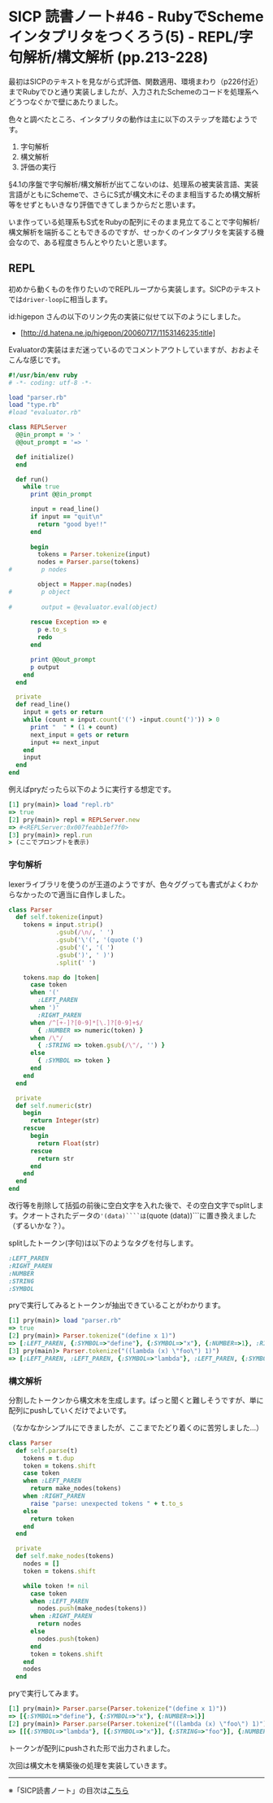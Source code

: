 SICP 読書ノート#46 - RubyでSchemeインタプリタをつくろう(5) - REPL/字句解析/構文解析 (pp.213-228)
======================================

最初はSICPのテキストを見ながら式評価、関数適用、環境まわり（p226付近）までRubyでひと通り実装しましたが、入力されたSchemeのコードを処理系へどうつなぐかで壁にあたりました。

色々と調べたところ、インタプリタの動作は主に以下のステップを踏むようです。

1. 字句解析
2. 構文解析
3. 評価の実行

§4.1の序盤で字句解析/構文解析が出てこないのは、処理系の被実装言語、実装言語がともにSchemeで、さらにS式が構文木にそのまま相当するため構文解析等をせずともいきなり評価できてしまうからだと思います。

いま作っている処理系もS式をRubyの配列にそのまま見立てることで字句解析/構文解析を端折ることもできるのですが、せっかくのインタプリタを実装する機会なので、ある程度きちんとやりたいと思います。

## REPL

初めから動くものを作りたいのでREPLループから実装します。SICPのテキストでは```driver-loop```に相当します。

id:higepon さんの以下のリンク先の実装に似せて以下のようにしました。

- [http://d.hatena.ne.jp/higepon/20060717/1153146235:title]

Evaluatorの実装はまだ迷っているのでコメントアウトしていますが、おおよそこんな感じです。

```ruby
#!/usr/bin/env ruby
# -*- coding: utf-8 -*-

load "parser.rb"
load "type.rb"
#load "evaluator.rb"

class REPLServer
  @@in_prompt = '> '
  @@out_prompt = '=> '

  def initialize()
  end

  def run()
    while true
      print @@in_prompt

      input = read_line()
      if input == "quit\n"
        return "good bye!!"
      end
      
      begin
        tokens = Parser.tokenize(input)
        nodes = Parser.parse(tokens)
#        p nodes

        object = Mapper.map(nodes)
#        p object
        
#        output = @evaluator.eval(object)
        
      rescue Exception => e
        p e.to_s
        redo
      end

      print @@out_prompt
      p output
    end
  end

  private
  def read_line()
    input = gets or return
    while (count = input.count('(') -input.count(')')) > 0
      print "  " * (1 + count)
      next_input = gets or return
      input += next_input
    end
    input
  end
end
```

例えばpryだったら以下のように実行する想定です。

```ruby
[1] pry(main)> load "repl.rb"
=> true
[2] pry(main)> repl = REPLServer.new
=> #<REPLServer:0x007feabb1ef7f0>
[3] pry(main)> repl.run
> (ここでプロンプトを表示)
```

### 字句解析

lexerライブラリを使うのが王道のようですが、色々ググっても書式がよくわからなかったので適当に自作しました。

```ruby
class Parser
  def self.tokenize(input)
    tokens = input.strip()
             .gsub(/\n/, ' ')
             .gsub('\'(', '(quote (')
             .gsub('(', '( ')
             .gsub(')', ' )')
             .split(' ')

    tokens.map do |token|
      case token
      when '('
        :LEFT_PAREN
      when ')'
        :RIGHT_PAREN
      when /^[+-]?[0-9]*[\.]?[0-9]+$/
        { :NUMBER => numeric(token) }
      when /\"/
        { :STRING => token.gsub(/\"/, '') }
      else
        { :SYMBOL => token }
      end
    end
  end

  private
  def self.numeric(str)
    begin
      return Integer(str)
    rescue
      begin
        return Float(str)
      rescue
        return str
      end
    end
  end
end
```

改行等を削除して括弧の前後に空白文字を入れた後で、その空白文字でsplitします。クオートされたデータの```'(data)````は```(quote (data))```に置き換えました（ずるいかな？）。

splitしたトークン(字句)は以下のようなタグを付与します。

```ruby
:LEFT_PAREN
:RIGHT_PAREN
:NUMBER
:STRING
:SYMBOL
```

pryで実行してみるとトークンが抽出できていることがわかります。

```ruby
[1] pry(main)> load "parser.rb"
=> true
[2] pry(main)> Parser.tokenize("(define x 1)")
=> [:LEFT_PAREN, {:SYMBOL=>"define"}, {:SYMBOL=>"x"}, {:NUMBER=>1}, :RIGHT_PAREN]
[3] pry(main)> Parser.tokenize("((lambda (x) \"foo\") 1)")
=> [:LEFT_PAREN, :LEFT_PAREN, {:SYMBOL=>"lambda"}, :LEFT_PAREN, {:SYMBOL=>"x"}, :RIGHT_PAREN, {:STRING=>"foo"}, :RIGHT_PAREN, {:NUMBER=>1}, :RIGHT_PAREN]
```

### 構文解析

分割したトークンから構文木を生成します。ぱっと聞くと難しそうですが、単に配列にpushしていくだけでよいです。

（なかなかシンプルにできましたが、ここまでたどり着くのに苦労しました…）

```ruby
class Parser
  def self.parse(t)
    tokens = t.dup
    token = tokens.shift
    case token
    when :LEFT_PAREN
      return make_nodes(tokens)
    when :RIGHT_PAREN
      raise "parse: unexpected tokens " + t.to_s
    else
      return token
    end
  end

  private
  def self.make_nodes(tokens)
    nodes = []
    token = tokens.shift

    while token != nil
      case token
      when :LEFT_PAREN
        nodes.push(make_nodes(tokens))
      when :RIGHT_PAREN
        return nodes
      else
        nodes.push(token)
      end
      token = tokens.shift
    end
    nodes
  end
```

pryで実行してみます。

```ruby
[1] pry(main)> Parser.parse(Parser.tokenize("(define x 1)"))
=> [{:SYMBOL=>"define"}, {:SYMBOL=>"x"}, {:NUMBER=>1}]
[2] pry(main)> Parser.parse(Parser.tokenize("((lambda (x) \"foo\") 1)"))
=> [[{:SYMBOL=>"lambda"}, [{:SYMBOL=>"x"}], {:STRING=>"foo"}], {:NUMBER=>1}]
```

トークンが配列にpushされた形で出力されました。


次回は構文木を構築後の処理を実装していきます。

--------------------------------

※「SICP読書ノート」の目次は[こちら](/entry/sicp/index)


<script type="text/x-mathjax-config">
  MathJax.Hub.Config({ tex2jax: { inlineMath: [['$','$'], ["\\(","\\)"]] } });
</script>
<script type="text/javascript"
  src="http://cdn.mathjax.org/mathjax/latest/MathJax.js?config=TeX-AMS_HTML">
</script>
<meta http-equiv="X-UA-Compatible" CONTENT="IE=EmulateIE7" />

